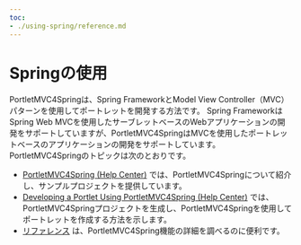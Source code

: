 ```yaml
---
toc:
- ./using-spring/reference.md
---
```

# Springの使用

PortletMVC4Springは、Spring FrameworkとModel View Controller（MVC）パターンを使用してポートレットを開発する方法です。 Spring FrameworkはSpring Web MVCを使用したサーブレットベースのWebアプリケーションの開発をサポートしていますが、PortletMVC4SpringはMVCを使用したポートレットベースのアプリケーションの開発をサポートしています。 PortletMVC4Springのトピックは次のとおりです。

* [PortletMVC4Spring \(Help Center\)](https://help.liferay.com/hc/ja/articles/360029850931-PortletMVC4Spring) では、PortletMVC4Springについて紹介し、サンプルプロジェクトを提供しています。
* [Developing a Portlet Using PortletMVC4Spring \(Help Center\)](https://help.liferay.com/hc/ja/articles/360029028171-Developing-a-Portlet-Using-PortletMVC4Spring) では、PortletMVC4Springプロジェクトを生成し、PortletMVC4Springを使用してポートレットを作成する方法を示します。
* [リファレンス](./using-spring/reference.md) は、PortletMVC4Spring機能の詳細を調べるのに便利です。